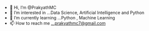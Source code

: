 - 👋 Hi, I’m @PrakyathMC
- 👀 I’m interested in ...Data Science, Artificial Intelligence and Python
- 🌱 I’m currently learning ...Python , Machine Learning
- 📫 How to reach me ...prakyathmc7@gmail.com

<!---
PrakyathMC/PrakyathMC is a ✨ special ✨ repository because its `README.md` (this file) appears on your GitHub profile.
You can click the Preview link to take a look at your changes.
--->
